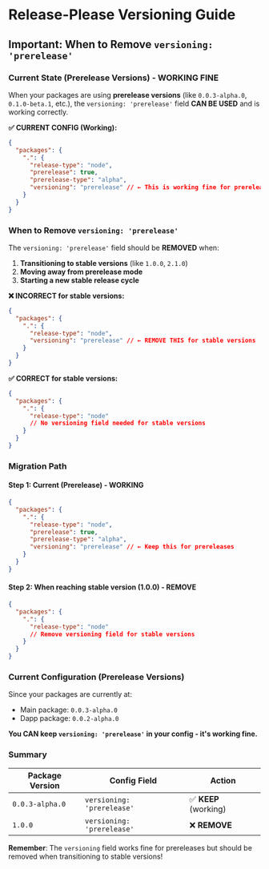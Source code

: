 # Release-Please Versioning Guide

## Important: When to Remove `versioning: 'prerelease'`

### Current State (Prerelease Versions) - WORKING FINE

When your packages are using **prerelease versions** (like `0.0.3-alpha.0`, `0.1.0-beta.1`, etc.), the `versioning: 'prerelease'` field **CAN BE USED** and is working correctly.

**✅ CURRENT CONFIG (Working):**

```json
{
  "packages": {
    ".": {
      "release-type": "node",
      "prerelease": true,
      "prerelease-type": "alpha",
      "versioning": "prerelease" // ← This is working fine for prereleases
    }
  }
}
```

### When to Remove `versioning: 'prerelease'`

The `versioning: 'prerelease'` field should be **REMOVED** when:

1. **Transitioning to stable versions** (like `1.0.0`, `2.1.0`)
2. **Moving away from prerelease mode**
3. **Starting a new stable release cycle**

**❌ INCORRECT for stable versions:**

```json
{
  "packages": {
    ".": {
      "release-type": "node",
      "versioning": "prerelease" // ← REMOVE THIS for stable versions
    }
  }
}
```

**✅ CORRECT for stable versions:**

```json
{
  "packages": {
    ".": {
      "release-type": "node"
      // No versioning field needed for stable versions
    }
  }
}
```

### Migration Path

#### Step 1: Current (Prerelease) - WORKING

```json
{
  "packages": {
    ".": {
      "release-type": "node",
      "prerelease": true,
      "prerelease-type": "alpha",
      "versioning": "prerelease" // ← Keep this for prereleases
    }
  }
}
```

#### Step 2: When reaching stable version (1.0.0) - REMOVE

```json
{
  "packages": {
    ".": {
      "release-type": "node"
      // Remove versioning field for stable versions
    }
  }
}
```

### Current Configuration (Prerelease Versions)

Since your packages are currently at:

- Main package: `0.0.3-alpha.0`
- Dapp package: `0.0.2-alpha.0`

**You CAN keep `versioning: 'prerelease'` in your config - it's working fine.**

### Summary

| Package Version | Config Field               | Action                |
| --------------- | -------------------------- | --------------------- |
| `0.0.3-alpha.0` | `versioning: 'prerelease'` | ✅ **KEEP** (working) |
| `1.0.0`         | `versioning: 'prerelease'` | ❌ **REMOVE**         |

**Remember**: The `versioning` field works fine for prereleases but should be removed when transitioning to stable versions!
